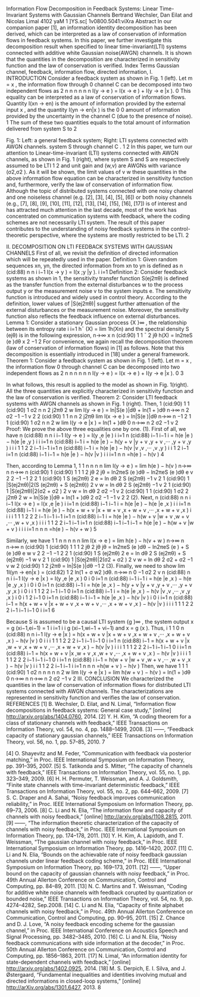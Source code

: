 Information Flow Decomposition in Feedback Systems: Linear
Time-Invariant Systems with Gaussian Channels
Bertrand Wechsler, Dan Eilat and Nicolas Limal
4102 yaM 1  ]YS.sc[  1v0800.5041:viXra
Abstract
In our companion paper [1], an information identity decomposition has been derived, which can be
interpreted as a law of conservation of information flows in feedback systems. In this paper, we further
investigate this decomposition result when specified to linear time-invariant(LTI) systems connected with
additive white Gaussian noise(AWGN) channels. It is shown that the quantities in the decomposition are
characterized in sensitivity function and the law of conservation is verified.
Index Terms
Gaussian channel, feedback, information flow, directed information,
I. INTRODUCTION
Consider a feedback system as shown in Fig. 1 (left). Let m = x , the information flow through
0
channel C can be decomposed into two independent flows as
2
n n n n n n
I(y → e ) = I(x → e ) + I(y → e |x ).
0
This equality can be interpreted as a law of conservation of information flows. Quantity I(xn → en)
is the amount of information provided by the external input x , and the quantity I(yn → en|x ) is the
0 0
amount of information provided by the uncertainty in the channel C (due to the presence of noise).
1
The sum of these two quantities equals to the total amount of information delivered from system S to
2

Fig. 1: Left: a general feedback system; Right: LTI systems connected with AWGN channels.
system S through channel C .
1 2
In this paper, we turn our attention to Linear-time-invariant (LTI) systems connected with AWGN
channels, as shown in Fig. 1 (right), where system S and S are respectively assumed to be LTI
1 2
and unit gain and (w,v) are AWGNs with variance (σ2,σ2 ). As it will be shown, the limit values of
v w
these quantities in the above information flow equation can be characterized in sensitivity function and,
furthermore, verify the law of conservation of information flow. Although the topic of distributed systems
connected with one noisy channel and one noiseless channel (e.g. [2], [3], [4], [5], [6]) or both noisy
channels (e.g., [7], [8], [9], [10], [11], [12], [13], [14], [15], [16], [17]) is of interest and has attracted
much attention in the last decade, most of the work has concentrated on communication systems with
feedback, where the coding schemes are not necessarily LTI system. The result of this paper contributes
to the understanding of noisy feedback systems in the control-theoretic perspective, where the systems
are mostly restricted to be LTI.
2

II. DECOMPOSITION ON LTI FEEDBACK SYSTEMS WITH GAUSSIAN CHANNELS
First of all, we revisit the definition of directed information which will be repeatedly used in the paper.
Definition 1: Given random sequences xn, yn, the directed information from xn to yn is defined as
n
(cid:88)
n n i i−1
I(x → y ) = I(x ;y |y ).
i
i=1
Definition 2: Consider feedback systems as shown in 1, the sensitivity transfer function S(ej2πθ)
is defined as the transfer function from the external disturbances w to the process output y or the
measurement noise v to the system inputs e.
The sensitivity function is introduced and widely used in control theory. According to the definition,
lower values of |S(ej2πθ)| suggest further attenuation of the external disturbances or the measurement
noise. Moreover, the sensitivity function also reflects the feedback influence on external disturbances.
Lemma 1: Consider a stationary Gaussian process {X }∞ , the relationship between its entropy rate
i i=1
h¯ (X) = lim 1h(Xn) and the spectral density S (ejθ) is in the following expression,
n→∞ x
n
(cid:90) 1
1
¯ 2 jθ
h(X) = ln2πeS (e )dθ
x
2
−1
2
For convenience, we again recall the decomposition theorem (law of conservation of information flows)
in [1] as follows. Note that this decomposition is essentially introduced in [18] under a general framework.
Theorem 1: Consider a feedback system as shown in Fig. 1 (left). Let m = x , the information flow
0
through channel C can be decomposed into two independent flows as
2
n n n n n n
I(y → e ) = I(x → e ) + I(y → e |x ).
0
3

In what follows, this result is applied to the model as shown in Fig. 1(right). All the three quantities
are explicitly characterized in sensitivity function and the law of conservation is verified.
Theorem 2: Consider LTI feedback systems with AWGN channels as shown in Fig. 1 (right). Then,
1 (cid:90) 1 1 (cid:90) 1 σ2
n n 2 j2πθ 2 w
lim I(y → e ) = ln|S(e )|dθ + ln(1 + )dθ
n→∞ n 2 σ2
−1 −1 v
2 2
(cid:90) 1
1
n n 2 j2πθ
lim I(x → e ) = ln|S(e )|dθ
n→∞ n
−1
2
1 1 (cid:90) 1 σ2
n n 2 w
lim I(y → e |x ) = ln(1 + )dθ
0
n→∞ n 2 σ2
−1 v
2
Proof: We prove the above three equalities one by one. (1). First of all, we have
n
(cid:88)
n n i i−1
I(y → e ) = I(y ,e |e )
i
i=1
n
(cid:88)
i−1 i−1 i
= h(e |e ) − h(e |e ,y )
i i
i=1
n
(cid:88)
i−1 i
= h(e |e ) − h(y + v |y + v ,y + v ,··· ,y + v ,y )
i i i 1 1 2 2 i−1 i−1
i=1
n
(cid:88)
i−1 i
= h(e |e ) − h(v |v ,v ,··· ,v ,y )
i i 1 2 i−1
i=1
n
(cid:88)
i−1 i−1
= h(e |e ) − h(v |v )
i i
i=1
n n
=h(e ) − h(v )
4

Then, according to Lemma 1,
1 1
n n n n
lim I(y → e ) = lim h(e ) − h(v )
n→∞ n n→∞ n
(cid:90) 1 (cid:90) 1
1 1
2 jθ 2 jθ
= ln2πeS (e )dθ − ln2πeS (e )dθ
e v
2 2
−1 −1
2 2
1 (cid:90) 1 S (ej2πθ)
2 e
= ln dθ
2 S (ej2πθ)
−1 v
2
1 (cid:90) 1 |S(ej2πθ)|2(S (ej2πθ) + S (ej2πθ))
2 v w
= ln dθ
2 S (ej2πθ)
−1 v
2
1 (cid:90) 1 |S(ej2πθ)|2(σ2 + σ2 )
2 v w
= ln dθ
2 σ2
−1 v
2
(cid:90) 1 1 (cid:90) 1 σ2
2 j2πθ 2 w
= ln|S(e )|dθ + ln(1 + )dθ
2 σ2
−1 −1 v
2 2
(2). Next,
n
(cid:88)
n n i i−1
I(x → e ) = I(x ,e |e )
i
i=1
n
(cid:88)
i−1 i−1 i
= h(e |e ) − h(e |e ,x )
i i
i=1
n
(cid:88)
i−1 i
= h(e |e ) − h(x + w + v |x + w + v ,x + w + v ,··· ,x + w + v ,x )
i i i i 1 1 1 2 2 2 i−1 i−1 i−1
i=1
n
(cid:88)
i−1 i
= h(e |e ) − h(w + v |w + v ,w + v ,··· ,w + v ,x )
i i i 1 1 2 2 i−1 i−1
i=1
n
(cid:88)
i−1 i−1 i−1
= h(e |e ) − h(w + v |w + v )
i i i
i=1
n n n
=h(e ) − h(v + w )
5

Similarly, we have
1 1
n n n n n
lim I(x → e ) = lim h(e ) − h(v + w )
n→∞ n n→∞ n
(cid:90) 1 (cid:90) 1
1 1
2 jθ 2 jθ jθ
= ln2πeS (e )dθ − ln2πeS (e ) + S (e )dθ
e w v
2 2
−1 −1
2 2
1 (cid:90) 1 S (ej2πθ)
2 e
= ln dθ
2 S (ej2πθ) + S (ej2πθ)
−1 w v
2
1 (cid:90) 1 |S(ej2πθ)|2(σ2 + σ2 )
2 v w
= ln dθ
2 σ2 + σ2
−1 v w
2
(cid:90) 1
2 j2πθ
= ln|S(e )|dθ
−1
2
(3). Finally, we need to show lim 1I(yn → en|x ) = (cid:82) 1 2 ln(1 + σ w2 )dθ.
n→∞ n 0 −1 σ2
2 v
n
(cid:88)
n n i i−1
I(y → e |x ) = I(y ,e |e ,x )
0 i 0
i=1
n
(cid:88)
i−1 i−1 i
= h(e |e ,x ) − h(e |e ,y ,x )
i 0 i 0
i=1
n
(cid:88)
i−1 i
= h(e |e ,x ) − h(y + v |y + v ,y + v ,··· ,y + v ,y ,x )
i 0 i i 1 1 2 2 i−1 i−1 0
i=1
n
(cid:88)
i−1 i
= h(e |e ,x ) − h(v |v ,v ,··· ,v ,y ,x )
i 0 i 1 2 i−1 0
i=1
n
(cid:88)
i−1 i−1
= h(e |e ,x ) − h(v |v )
i 0 i
i=1
n
(cid:88)
i−1
= h(x + w + v |x + w + v ,x + w + v ,··· ,x + w + v ,x ) − h(v |v )
i i i 1 1 1 2 2 2 i−1 i−1 i−1 0 i
i=1
6

Because S is assumed to be a causal LTI system {g }∞ , the system output x = g (xi−1,ei−1) =
1 i i=1 i i
g (xi−1,wi−1 + vi−1) and x = g (x ). Thus,
i 1 1 0
n
(cid:88)
n n i−1
I(y → e |x ) = h(x + w + v |x + w + v ,x + w + v ,··· ,x + w + v ,x ) − h(v |v )
0 i i i 1 1 1 2 2 2 i−1 i−1 i−1 0 i
i=1
n
(cid:88)
i−1
= h(x + w + v |x ,w + v ,x + w + v ,··· ,x + w + v ,x ) − h(v |v )
i i i 1 1 1 2 2 2 i−1 i−1 i−1 0 i
i=1
n
(cid:88)
i−1
= h(x + w + v |x ,w + v ,x ,w + v ,··· ,x + w + v ,x ) − h(v |v )
i i i 1 1 1 2 2 2 i−1 i−1 i−1 0 i
i=1
n
(cid:88)
i i−1
= h(w + v |w + v ,w + v ,··· ,w + v ,x ) − h(v |v )
i i 1 1 2 2 i−1 i−1 i
i=1
n n n
=h(w + v ) − h(v )
Then, we have
1 1 1 (cid:90) 1 σ2
n n n n n 2 w
lim I(y → e |x ) = lim h(w + v ) − h(v ) = ln(1 + )dθ
0
n→∞ n n→∞ n 2 σ2
−1 v
2
III. CONCLUSION
We characterized the quantities in the law of conservation of information flows for distributed LTI
systems connected with AWGN channels. The characterizations are represented in sensitivity function
and verifies the law of conservation.
REFERENCES
[1] B. Wechsler, D. Eilat, and N. Limal, “Information flow decompositions in feedback systems: General case study,” [online]
http://arxiv.org/abs/1404.0760, 2014.
[2] Y. H. Kim, “A coding theorem for a class of stationary channels with feedback,” IEEE Transactions on Information Theory,
vol. 54, no. 4, pp. 1488–1499, 2008.
[3] ——, “Feedback capacity of stationary gaussian channels,” IEEE Transactions on Information Theory, vol. 56, no. 1, pp.
57–85, 2010.
7

[4] O. Shayevitz and M. Feder, “Communication with feedback via posterior matching,” in Proc. IEEE International Symposium
on Information Theory, pp. 391–395, 2007.
[5] S. Tatikonda and S. Mitter, “The capacity of channels with feedback,” IEEE Transactions on Information Theory, vol. 55,
no. 1, pp. 323–349, 2009.
[6] H. H. Permuter, T. Weissman, and A. J. Goldsmith, “Finite state channels with time-invariant deterministic feedback,”
IEEE Transactions on Information Theory, vol. 55, no. 2, pp. 644–662, 2009.
[7] S. C. Draper and A. Sahai, “Noisy feedback improves communication reliability,” in Proc. IEEE International Symposium
on Information Theory, pp. 69–73, 2006.
[8] C. Li and N. Elia, “The information flow and capacity of channels with noisy feedback,” [online]
http://arxiv.org/abs/1108.2815, 2011.
[9] ——, “The information theoretic characterization of the capacity of channels with noisy feedback,” in Proc. IEEE
International Symposium on Information Theory, pp. 174–178, 2011.
[10] Y. H. Kim, A. Lapidoth, and T. Weissman, “The gaussian channel with noisy feedback,” in Proc. IEEE International
Symposium on Information Theory, pp. 1416–1420, 2007.
[11] C. Li and N. Elia, “Bounds on the achievable rate of noisy feedback gaussian channels under linear feedback coding
scheme,” in Proc. IEEE International Symposium on Information Theory, pp. 169–173, 2011.
[12] ——, “Upper bound on the capacity of gaussian channels with noisy feedback,” in Proc. 49th Annual Allerton Conference
on Communication, Control and Computing, pp. 84–89, 2011.
[13] N. C. Martins and T. Weissman, “Coding for additive white noise channels with feedback corupted by quantization or
bounded noise,” IEEE Transactions on Information Theory, vol. 54, no. 9, pp. 4274–4282, Sep.2008.
[14] C. Li and N. Elia, “Capacity of finite alphabet channels with noisy feedback,” in Proc. 49th Annual Allerton Conference
on Communication, Control and Computing, pp. 90–95, 2011.
[15] Z. Chance and D. J. Love, “A noisy feedback encoding scheme for the gaussian channel,” in Proc. IEEE International
Conference on Acoustics Speech and Signal Processing, pp. 3482–3485, 2010.
[16] C. Li and N. Elia, “Noisy feedback communications with side information at the decoder,” in Proc. 50th Annual Allerton
Conference on Communication, Control and Computing, pp. 1856–1863, 2011.
[17] N. Limal, “An information identity for state-dependent channels with feedback,” [online] http://arxiv.org/abs/1402.0925,
2014.
[18] M. S. Derpich, E. I. Silva, and J. Østergaard, “Fundamental inequalities and identities involving mutual and directed
informations in closed-loop systems,” [online] http://arXiv.org/abs/1301.6427, 2013.
8
